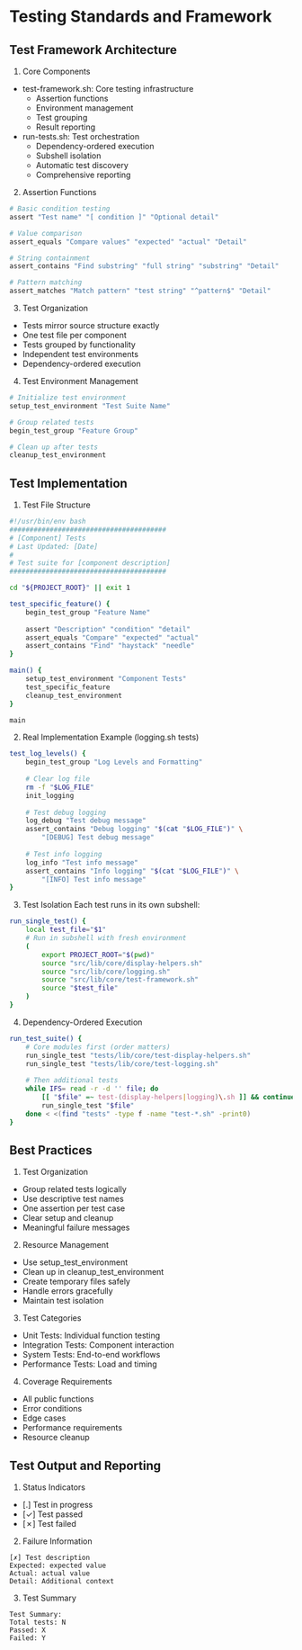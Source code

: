 # Testing Standards and Framework

## Test Framework Architecture

1. Core Components
- test-framework.sh: Core testing infrastructure
  * Assertion functions
  * Environment management
  * Test grouping
  * Result reporting
- run-tests.sh: Test orchestration
  * Dependency-ordered execution
  * Subshell isolation
  * Automatic test discovery
  * Comprehensive reporting

2. Assertion Functions
```bash
# Basic condition testing
assert "Test name" "[ condition ]" "Optional detail"

# Value comparison
assert_equals "Compare values" "expected" "actual" "Detail"

# String containment
assert_contains "Find substring" "full string" "substring" "Detail"

# Pattern matching
assert_matches "Match pattern" "test string" "^pattern$" "Detail"
```

3. Test Organization
- Tests mirror source structure exactly
- One test file per component
- Tests grouped by functionality
- Independent test environments
- Dependency-ordered execution

4. Test Environment Management
```bash
# Initialize test environment
setup_test_environment "Test Suite Name"

# Group related tests
begin_test_group "Feature Group"

# Clean up after tests
cleanup_test_environment
```

## Test Implementation

1. Test File Structure
```bash
#!/usr/bin/env bash
#######################################
# [Component] Tests
# Last Updated: [Date]
#
# Test suite for [component description]
#######################################

cd "${PROJECT_ROOT}" || exit 1

test_specific_feature() {
    begin_test_group "Feature Name"
    
    assert "Description" "condition" "detail"
    assert_equals "Compare" "expected" "actual"
    assert_contains "Find" "haystack" "needle"
}

main() {
    setup_test_environment "Component Tests"
    test_specific_feature
    cleanup_test_environment
}

main
```

2. Real Implementation Example (logging.sh tests)
```bash
test_log_levels() {
    begin_test_group "Log Levels and Formatting"
    
    # Clear log file
    rm -f "$LOG_FILE"
    init_logging
    
    # Test debug logging
    log_debug "Test debug message"
    assert_contains "Debug logging" "$(cat "$LOG_FILE")" \
        "[DEBUG] Test debug message"
    
    # Test info logging
    log_info "Test info message"
    assert_contains "Info logging" "$(cat "$LOG_FILE")" \
        "[INFO] Test info message"
}
```

3. Test Isolation
Each test runs in its own subshell:
```bash
run_single_test() {
    local test_file="$1"
    # Run in subshell with fresh environment
    (
        export PROJECT_ROOT="$(pwd)"
        source "src/lib/core/display-helpers.sh"
        source "src/lib/core/logging.sh"
        source "src/lib/core/test-framework.sh"
        source "$test_file"
    )
}
```

4. Dependency-Ordered Execution
```bash
run_test_suite() {
    # Core modules first (order matters)
    run_single_test "tests/lib/core/test-display-helpers.sh"
    run_single_test "tests/lib/core/test-logging.sh"
    
    # Then additional tests
    while IFS= read -r -d '' file; do
        [[ "$file" =~ test-(display-helpers|logging)\.sh ]] && continue
        run_single_test "$file"
    done < <(find "tests" -type f -name "test-*.sh" -print0)
}
```

## Best Practices

1. Test Organization
- Group related tests logically
- Use descriptive test names
- One assertion per test case
- Clear setup and cleanup
- Meaningful failure messages

2. Resource Management
- Use setup_test_environment
- Clean up in cleanup_test_environment
- Create temporary files safely
- Handle errors gracefully
- Maintain test isolation

3. Test Categories
- Unit Tests: Individual function testing
- Integration Tests: Component interaction
- System Tests: End-to-end workflows
- Performance Tests: Load and timing

4. Coverage Requirements
- All public functions
- Error conditions
- Edge cases
- Performance requirements
- Resource cleanup

## Test Output and Reporting

1. Status Indicators
- [.] Test in progress
- [✓] Test passed
- [✗] Test failed

2. Failure Information
```
[✗] Test description
Expected: expected value
Actual: actual value
Detail: Additional context
```

3. Test Summary
```
Test Summary:
Total tests: N
Passed: X
Failed: Y
```

